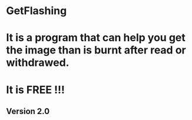 # GetFlashing
It is a program that can help you get the image than is burnt after read or withdrawed.
====
It is FREE !!!
====
Version 2.0
----
